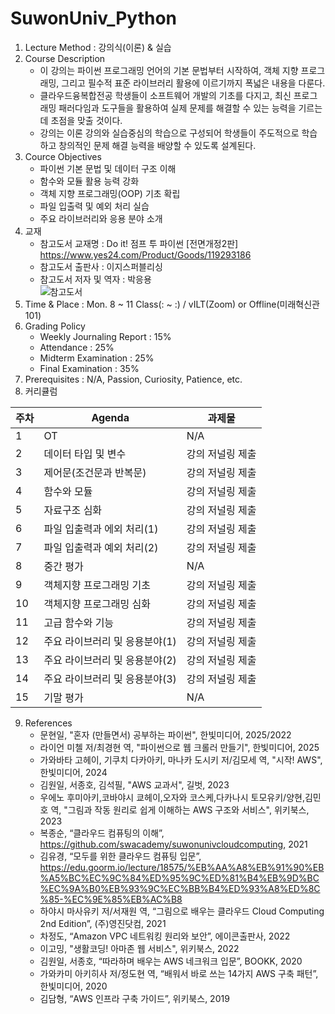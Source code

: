 # SuwonUniv_Python

1. Lecture Method : 강의식(이론) & 실습
2. Course Description
    - 이 강의는 파이썬 프로그래밍 언어의 기본 문법부터 시작하여, 객체 지향 프로그래밍, 그리고 필수적 표준 라이브러리 활용에 이르기까지 폭넓은 내용을 다룬다.
    - 클라우드융복합전공 학생들이 소프트웨어 개발의 기초를 다지고, 최신 프로그래밍 패러다임과 도구들을 활용하여 실제 문제를 해결할 수 있는 능력을 기르는 데 초점을 맞출 것이다.
    - 강의는 이론 강의와 실습중심의 학습으로 구성되어 학생들이 주도적으로 학습하고 창의적인 문제 해결 능력을 배양할 수 있도록 설계된다.
3. Cource Objectives
   - 파이썬 기본 문법 및 데이터 구조 이해
   - 함수와 모듈 활용 능력 강화
   - 객체 지향 프로그래밍(OOP) 기초 확립
   - 파일 입출력 및 예외 처리 실습
   - 주요 라이브러리와 응용 분야 소개
4. 교재
   - 참고도서 교재명 : Do it! 점프 투 파이썬 [전면개정2판] https://www.yes24.com/Product/Goods/119293186
   - 참고도서 출판사 : 이지스퍼블리싱
   - 참고도서 저자 및 역자 : 박응용 <br />
  ![참고도서](https://image.aladin.co.kr/product/31794/10/cover500/k362833219_1.jpg)
5. Time & Place : Mon. 8 ~ 11 Class(: ~ :) / vILT(Zoom) or Offline(미래혁신관 101)
6. Grading Policy
    - Weekly Journaling Report : 15%
    - Attendance : 25%
    - Midterm Examination : 25%
    - Final Examination : 35%
7. Prerequisites : N/A, Passion, Curiosity, Patience, etc.
8. 커리큘럼

|주차 | Agenda | 과제물
|-----|-------|---------| 
|1 | OT | N/A |
|2 | 데이터 타입 및 변수 | 강의 저널링 제출 |
|3 | 제어문(조건문과 반복문) | 강의 저널링 제출 | 
|4 | 함수와 모듈 | 강의 저널링 제출 |
|5 | 자료구조 심화 | 강의 저널링 제출 |
|6 | 파일 입출력과 에외 처리(1) |  강의 저널링 제출 |
|7 | 파일 입출력과 예외 처리(2) | 강의 저널링 제출 |
|8 | 중간 평가 | N/A |
|9 | 객체지향 프로그래밍 기초 | 강의 저널링 제출 |
|10| 객체지향 프로그래밍 심화 | 강의 저널링 제출 |
|11| 고급 함수와 기능 | 강의 저널링 제출 |
|12| 주요 라이브러리 및 응용분야(1) | 강의 저널링 제출 |
|13| 주요 라이브러리 및 응용분야(2) | 강의 저널링 제출 |
|14| 주요 라이브러리 및 응용분야(3)  | 강의 저널링 제출 |
|15| 기말 평가 | N/A |

9. References
    - 문현일, "혼자 (만들면서) 공부하는 파이썬", 한빛미디어, 2025/2022
    - 라이언 미첼 저/최경현 역, "파이썬으로 웹 크롤러 만들기", 한빛미디어, 2025
    - 가와바타 고헤이, 기쿠치 다카아키, 마나카 도시키 저/김모세 역, "시작! AWS", 한빛미디어, 2024
    - 김원일, 서종호, 김석필, "AWS 교과서", 길벗, 2023
    - 우에노 후미아키,코바야시 쿄헤이,오자와 코스케,다카나시 토모유키/양현,김민호 역, "그림과 작동 원리로 쉽게 이해하는 AWS 구조와 서비스", 위키북스, 2023
    - 복종순, “클라우드 컴퓨팅의 이해”, https://github.com/swacademy/suwonunivcloudcomputing, 2021
    - 김유경, “모두를 위한 클라우드 컴퓨팅 입문”, https://edu.goorm.io/lecture/18575/%EB%AA%A8%EB%91%90%EB%A5%BC%EC%9C%84%ED%95%9C%ED%81%B4%EB%9D%BC%EC%9A%B0%EB%93%9C%EC%BB%B4%ED%93%A8%ED%8C%85-%EC%9E%85%EB%AC%B8
    - 하야시 마사유키 저/서재원 역, “그림으로 배우는 클라우드 Cloud Computing 2nd Edition”, (주)영진닷컴, 2021
    - 차정도, “Amazon VPC 네트워킹 원리와 보안”, 에이콘출판사, 2022
    - 이고밍, "생활코딩! 아마존 웹 서비스", 위키북스, 2022
    - 김원일, 서종호, “따라하며 배우는 AWS 네크워크 입문”, BOOKK, 2020
    - 가와카미 아키히사 저/정도현 역, “배워서 바로 쓰는 14가지 AWS 구축 패턴”, 한빛미디어, 2020
    - 김담형, “AWS 인프라 구축 가이드”, 위키북스, 2019
